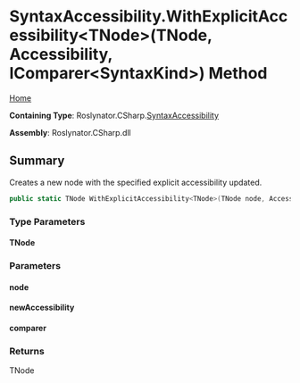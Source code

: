 <a name="_top"></a>

# SyntaxAccessibility\.WithExplicitAccessibility\<TNode>\(TNode, Accessibility, IComparer\<SyntaxKind>\) Method

[Home](../../../../README.md#_top)

**Containing Type**: Roslynator\.CSharp\.[SyntaxAccessibility](../README.md#_top)

**Assembly**: Roslynator\.CSharp\.dll

## Summary

Creates a new node with the specified explicit accessibility updated\.

```csharp
public static TNode WithExplicitAccessibility<TNode>(TNode node, Accessibility newAccessibility, IComparer<SyntaxKind> comparer = null) where TNode : Microsoft.CodeAnalysis.SyntaxNode
```

### Type Parameters

#### TNode

### Parameters

#### node

#### newAccessibility

#### comparer

### Returns

TNode

